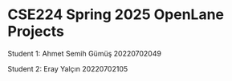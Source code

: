 # CSE224 Spring 2025 OpenLane Projects
Student 1: Ahmet Semih Gümüş 20220702049

Student 2: Eray Yalçın 20220702105
